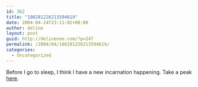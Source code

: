 ```yaml
---
id: 362
title: "108281226213594619"
date: 2004-04-24T23:11:02+00:00
author: deline
layout: post
guid: http://delineneo.com/?p=247
permalink: /2004/04/108281226213594619/
categories:
  - Uncategorized
---
```

Before I go to sleep, I think I have a new incarnation happening. Take a peak [here](http://img24.photobucket.com/albums/v72/deline/web_stuff/newWeb.gif).
